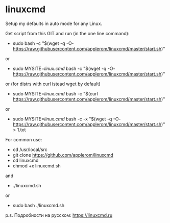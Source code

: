 # linuxcmd
Setup my defaults in auto mode for any Linux.

Get script from this GIT and run (in the one line command):

* sudo bash -c "$(wget -q -O- https://raw.githubusercontent.com/applerom/linuxcmd/master/start.sh)"

or

* sudo MYSITE=_linux.cmd_ bash -c "$(wget -q -O- https://raw.githubusercontent.com/applerom/linuxcmd/master/start.sh)"

or (for distrs with curl istead wget by default)

* sudo MYSITE=_linux.cmd_ bash -c "$(curl https://raw.githubusercontent.com/applerom/linuxcmd/master/start.sh)"

or

* sudo MYSITE=_linux.cmd_ bash -c -x "$(wget -q -O- https://raw.githubusercontent.com/applerom/linuxcmd/master/start.sh)" > 1.txt

For common use:

* cd /usr/local/src
* git clone https://github.com/applerom/linuxcmd
* cd linuxcmd
* chmod +x linuxcmd.sh

and

* ./linuxcmd.sh

or

* sudo bash ./linuxcmd.sh

p.s. Подробности на русском: https://linuxcmd.ru
